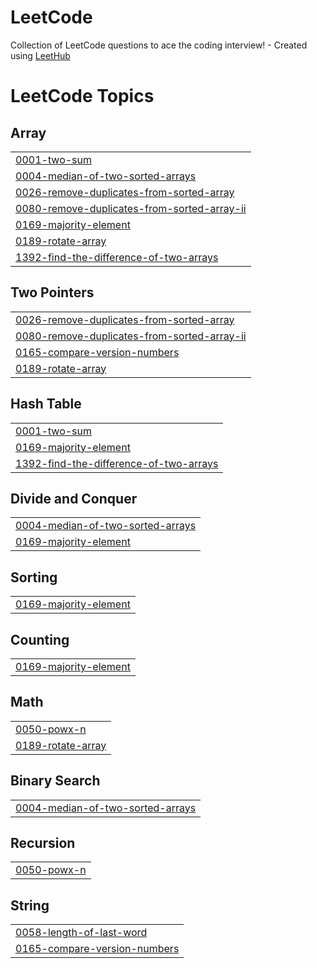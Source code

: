 # LeetCode
Collection of LeetCode questions to ace the coding interview! - Created using [LeetHub](https://github.com/QasimWani/LeetHub)

<!---LeetCode Topics Start-->
# LeetCode Topics
## Array
|  |
| ------- |
| [0001-two-sum](https://github.com/AudreyRose-Wooden/LeetCode/tree/master/0001-two-sum) |
| [0004-median-of-two-sorted-arrays](https://github.com/AudreyRose-Wooden/LeetCode/tree/master/0004-median-of-two-sorted-arrays) |
| [0026-remove-duplicates-from-sorted-array](https://github.com/AudreyRose-Wooden/LeetCode/tree/master/0026-remove-duplicates-from-sorted-array) |
| [0080-remove-duplicates-from-sorted-array-ii](https://github.com/AudreyRose-Wooden/LeetCode/tree/master/0080-remove-duplicates-from-sorted-array-ii) |
| [0169-majority-element](https://github.com/AudreyRose-Wooden/LeetCode/tree/master/0169-majority-element) |
| [0189-rotate-array](https://github.com/AudreyRose-Wooden/LeetCode/tree/master/0189-rotate-array) |
| [1392-find-the-difference-of-two-arrays](https://github.com/AudreyRose-Wooden/LeetCode/tree/master/1392-find-the-difference-of-two-arrays) |
## Two Pointers
|  |
| ------- |
| [0026-remove-duplicates-from-sorted-array](https://github.com/AudreyRose-Wooden/LeetCode/tree/master/0026-remove-duplicates-from-sorted-array) |
| [0080-remove-duplicates-from-sorted-array-ii](https://github.com/AudreyRose-Wooden/LeetCode/tree/master/0080-remove-duplicates-from-sorted-array-ii) |
| [0165-compare-version-numbers](https://github.com/AudreyRose-Wooden/LeetCode/tree/master/0165-compare-version-numbers) |
| [0189-rotate-array](https://github.com/AudreyRose-Wooden/LeetCode/tree/master/0189-rotate-array) |
## Hash Table
|  |
| ------- |
| [0001-two-sum](https://github.com/AudreyRose-Wooden/LeetCode/tree/master/0001-two-sum) |
| [0169-majority-element](https://github.com/AudreyRose-Wooden/LeetCode/tree/master/0169-majority-element) |
| [1392-find-the-difference-of-two-arrays](https://github.com/AudreyRose-Wooden/LeetCode/tree/master/1392-find-the-difference-of-two-arrays) |
## Divide and Conquer
|  |
| ------- |
| [0004-median-of-two-sorted-arrays](https://github.com/AudreyRose-Wooden/LeetCode/tree/master/0004-median-of-two-sorted-arrays) |
| [0169-majority-element](https://github.com/AudreyRose-Wooden/LeetCode/tree/master/0169-majority-element) |
## Sorting
|  |
| ------- |
| [0169-majority-element](https://github.com/AudreyRose-Wooden/LeetCode/tree/master/0169-majority-element) |
## Counting
|  |
| ------- |
| [0169-majority-element](https://github.com/AudreyRose-Wooden/LeetCode/tree/master/0169-majority-element) |
## Math
|  |
| ------- |
| [0050-powx-n](https://github.com/AudreyRose-Wooden/LeetCode/tree/master/0050-powx-n) |
| [0189-rotate-array](https://github.com/AudreyRose-Wooden/LeetCode/tree/master/0189-rotate-array) |
## Binary Search
|  |
| ------- |
| [0004-median-of-two-sorted-arrays](https://github.com/AudreyRose-Wooden/LeetCode/tree/master/0004-median-of-two-sorted-arrays) |
## Recursion
|  |
| ------- |
| [0050-powx-n](https://github.com/AudreyRose-Wooden/LeetCode/tree/master/0050-powx-n) |
## String
|  |
| ------- |
| [0058-length-of-last-word](https://github.com/AudreyRose-Wooden/LeetCode/tree/master/0058-length-of-last-word) |
| [0165-compare-version-numbers](https://github.com/AudreyRose-Wooden/LeetCode/tree/master/0165-compare-version-numbers) |
<!---LeetCode Topics End-->
